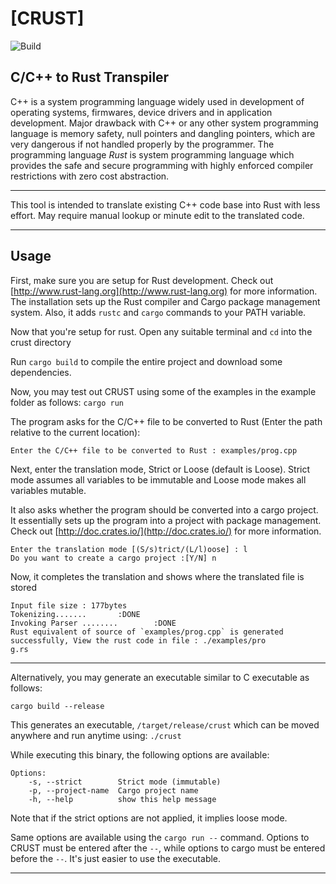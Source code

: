 # [CRUST]

![Build](https://github.com/jtcortex/crust/blob/main/.github/workflows/rust.yml/badge.svg)

## C/C++ to Rust Transpiler

C++ is a system programming language widely used in development of operating systems,  firmwares, device drivers and in application development. Major drawback with C++ or any other system programming language is memory safety, null pointers and dangling pointers, which are very dangerous if not handled properly by the programmer. The programming language *Rust* is system programming language which provides the safe and secure programming with highly enforced compiler restrictions with zero cost abstraction.

---

This tool is intended to translate existing C++ code base into Rust with less effort.
May require manual lookup or minute edit to the translated code.

---

## Usage

First, make sure you are setup for Rust development. Check out [http://www.rust-lang.org](http://www.rust-lang.org) for more information. The installation sets up the Rust compiler and Cargo package management system. Also, it adds `rustc` and `cargo` commands to your PATH variable.

Now that you're setup for rust. Open any suitable terminal and `cd` into the crust directory

Run `cargo build` to compile the entire project and download some dependencies.

Now, you may test out CRUST using some of the examples in the example folder as follows:
`cargo run`

The program asks for the C/C++ file to be converted to Rust (Enter the path relative to the current location):
```
Enter the C/C++ file to be converted to Rust : examples/prog.cpp
```
Next, enter the translation mode, Strict or Loose (default is Loose). Strict mode assumes all variables to be immutable and Loose mode makes all variables mutable.

It also asks whether the program should be converted into a cargo project. It essentially sets up the program into a project with package management. Check out [http://doc.crates.io/](http://doc.crates.io/) for more information.
```
Enter the translation mode [(S/s)trict/(L/l)oose] : l
Do you want to create a cargo project :[Y/N] n
```

Now, it completes the translation and shows where the translated file is stored
```
Input file size : 177bytes
Tokenizing.......       :DONE
Invoking Parser ........        :DONE
Rust equivalent of source of `examples/prog.cpp` is generated successfully, View the rust code in file : ./examples/pro
g.rs
```

---

Alternatively, you may generate an executable similar to C executable as follows:

`cargo build --release`

This generates an executable, `/target/release/crust` which can be moved anywhere and run anytime using:
`./crust`

While executing this binary, the following options are available:

```
Options:
    -s, --strict        Strict mode (immutable)
    -p, --project-name  Cargo project name
    -h, --help          show this help message
```

Note that if the strict options are not applied, it implies loose mode.

Same options are available using the `cargo run --` command. Options to CRUST must be entered after the `--`, while options to cargo must be entered before the `--`. It's just easier to use the executable.

---
